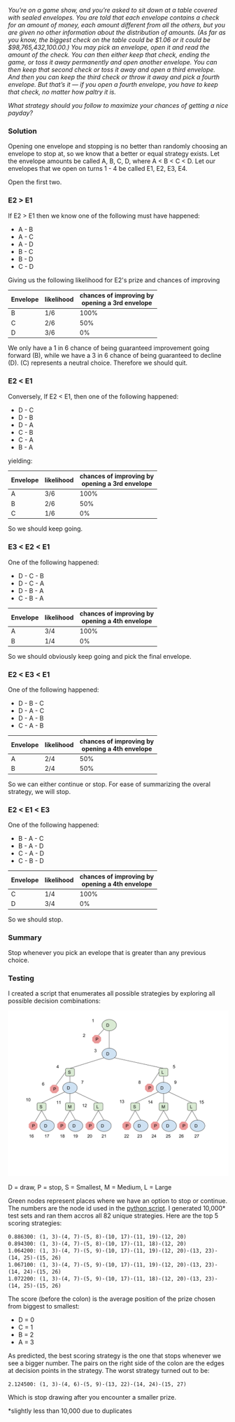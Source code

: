 _You’re on a game show, and you’re asked to sit down at a table covered with sealed envelopes. You are told that each envelope contains a check for an amount of money, each amount different from all the others, but you are given no other information about the distribution of amounts. (As far as you know, the biggest check on the table could be $1.06 or it could be $98,765,432,100.00.) You may pick an envelope, open it and read the amount of the check. You can then either keep that check, ending the game, or toss it away permanently and open another envelope. You can then keep that second check or toss it away and open a third envelope. And then you can keep the third check or throw it away and pick a fourth envelope. But that’s it — if you open a fourth envelope, you have to keep that check, no matter how paltry it is._

_What strategy should you follow to maximize your chances of getting a nice payday?_

### Solution

Opening one envelope and stopping is no better than randomly choosing an envelope to stop at, so we know that a better or equal strategy exists.  Let the envelope amounts be called A, B, C, D, where A < B < C < D.  Let our envelopes that we open on turns 1 - 4 be called E1, E2, E3, E4.

Open the first two.  

### E2 > E1

If E2 > E1 then we know one of the following must have happened:

* A - B
* A - C
* A - D
* B - C
* B - D
* C - D

Giving us the following likelihood for E2's prize and chances of improving

| Envelope | likelihood | chances of improving by<br>opening a 3rd envelope |
| -------- | ---------- | ------------------------------------------------- |
| B | 1/6 | 100% |
| C | 2/6 | 50% |
| D | 3/6 | 0% |

We only have a 1 in 6 chance of being guaranteed improvement going forward (B), while we have a 3 in 6 chance of being guaranteed to decline (D).  (C) represents a neutral choice.  Therefore we should quit.

### E2 < E1

Conversely, If E2 < E1, then one of the following happened:

* D - C
* D - B
* D - A
* C - B
* C - A
* B - A

yielding:

| Envelope | likelihood | chances of improving by<br>opening a 3rd envelope |
| -------- | ---------- | ------------------------------------------------- |
| A | 3/6 | 100% |
| B | 2/6 | 50% |
| C | 1/6 | 0% |

So we should keep going.

### E3 < E2 < E1

One of the following happened:

* D - C - B
* D - C - A
* D - B - A
* C - B - A

| Envelope | likelihood | chances of improving by<br>opening a 4th envelope |
| -------- | ---------- | ------------------------------------------------- |
| A | 3/4 | 100% |
| B | 1/4 | 0% | 

So we should obviously keep going and pick the final envelope.

###  E2 < E3 < E1

One of the following happened:

* D - B - C
* D - A - C
* D - A - B
* C - A - B

| Envelope | likelihood | chances of improving by<br>opening a 4th envelope |
| -------- | ---------- | ------------------------------------------------- |
| A | 2/4 | 50% |
| B | 2/4 | 50% |

So we can either continue or stop.  For ease of summarizing the overal strategy, we will stop.

###  E2 < E1 < E3

One of the following happened:

* B - A - C
* B - A - D
* C - A - D
* C - B - D

| Envelope | likelihood | chances of improving by<br>opening a 4th envelope |
| -------- | ---------- | ------------------------------------------------- |
| C | 1/4 | 100% |
| D | 3/4 | 0% |

So we should stop.

### Summary

Stop whenever you pick an evelope that is greater than any previous choice.

### Testing

I created a script that enumerates all possible strategies by exploring all possible decision combinations:

![decision tree](./Envelopes.svg)

D = draw, P = stop, S = Smallest, M = Medium, L = Large

Green nodes represent places where we have an option to stop or continue.  The numbers are the node id used in the [python script](./payout.py).  I generated 10,000* test sets and ran them accros all 82 unique strategies.  Here are the top  5 scoring strategies:

```
0.886300: (1, 3)-(4, 7)-(5, 8)-(10, 17)-(11, 19)-(12, 20)
0.894300: (1, 3)-(4, 7)-(5, 8)-(10, 17)-(11, 18)-(12, 20)
1.064200: (1, 3)-(4, 7)-(5, 9)-(10, 17)-(11, 19)-(12, 20)-(13, 23)-(14, 25)-(15, 26)
1.067100: (1, 3)-(4, 7)-(5, 9)-(10, 17)-(11, 19)-(12, 20)-(13, 23)-(14, 24)-(15, 26)
1.072200: (1, 3)-(4, 7)-(5, 9)-(10, 17)-(11, 18)-(12, 20)-(13, 23)-(14, 25)-(15, 26)
```
The score (before the colon) is the average position of the prize chosen from biggest to smallest:

* D = 0
* C = 1
* B = 2
* A = 3

As predicted, the best scoring strategy is the one that stops whenever we see a bigger number.  The pairs on the right side of the colon are the edges at decision points in the strategy.  The worst strategy turned out to be:

```
2.124500: (1, 3)-(4, 6)-(5, 9)-(13, 22)-(14, 24)-(15, 27)
```
Which is stop drawing after you encounter a smaller prize.


*slightly less than 10,000 due to duplicates